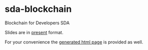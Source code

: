 # sda-blockchain
Blockchain for Developers SDA

Slides are in [present](https://godoc.org/golang.org/x/tools/present) format.

For your convenience the [generated html page](slides.html) is provided as well.
